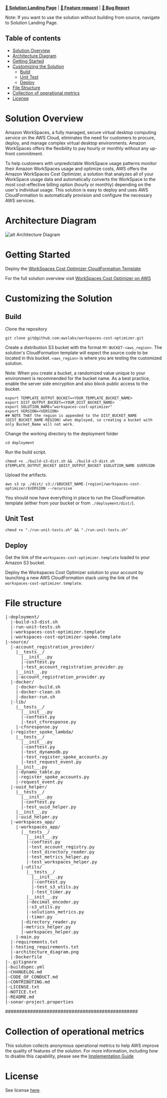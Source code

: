 **[🚀 Solution Landing Page](https://aws.amazon.com/solutions/implementations/amazon-workspaces-cost-optimizer/)** | **[🚧 Feature request](https://github.com/awslabs/<insert-solution-repo-name>/issues/new?assignees=&labels=feature-request%2C+enhancement&template=feature_request.md&title=)** | **[🐛 Bug Report](https://github.com/awslabs/<insert-solution-repo-name>/issues/new?assignees=&labels=bug%2C+triage&template=bug_report.md&title=)**

Note: If you want to use the solution without building from source, navigate to Solution Landing Page.

## Table of contents

- [Solution Overview](#solution-overview)
- [Architecture Diagram](#architecture-diagram)
- [Getting Started](#getting-started)
- [Customizing the Solution](#customizing-the-solution)
  - [Build](#build)
  - [Unit Test](#unit-test)
  - [Deploy](#deploy)
- [File Structure](#file-structure)
- [Collection of operational metrics](#collection-of-operational-metrics)
- [License](#license)

<a name="solution-overview"></a>
# Solution Overview
Amazon WorkSpaces, a fully managed, secure virtual desktop computing service on the AWS Cloud, eliminates the need for customers to procure, deploy, and manage complex virtual desktop environments. Amazon WorkSpaces offers the flexibility to pay hourly or monthly without any up-front commitment.

To help customers with unpredictable WorkSpace usage patterns monitor their Amazon WorkSpaces usage and optimize costs, AWS offers the Amazon WorkSpaces Cost Optimizer, a solution that analyzes all of your WorkSpace usage data and automatically converts the WorkSpace to the most cost-effective billing option (hourly or monthly) depending on the user's individual usage. This solution is easy to deploy and uses AWS CloudFormation to automatically provision and configure the necessary AWS services.

<a name="architecture-diagram"></a>
# Architecture Diagram
![alt Architecture Diagram](source/architecture_diagram.png)

<a name="getting-started"></a>
# Getting Started

Deploy the [WorkSpaces Cost Optimizer CloudFormation Template](https://s3.amazonaws.com/solutions-reference/workspaces-cost-optimizer/latest/workspaces-cost-optimizer.template)

For the full solution overview visit [WorkSpaces Cost Optimizer on AWS](https://aws.amazon.com/solutions/implementations/amazon-workspaces-cost-optimizer/)

<a name="aws-solutions-constructs"></a><a name="customizing-the-solution"></a>
# Customizing the Solution

<a name="build"></a>
## Build

Clone the repository

```
git clone git@github.com:awslabs/workspaces-cost-optimizer.git
```

Create a distribution S3 bucket with the format `MY-BUCKET-<aws_region>`. The solution's CloudFormation template will expect the 
source code to be located in this bucket. `<aws_region>` is where you are testing the customized solution.

Note: When you create a bucket, a randomized value unique to your environment is recommended for the bucket name. 
As a best practice, enable the server side encryption and also block public access to the bucket.

```
export TEMPLATE_OUTPUT_BUCKET=<YOUR_TEMPLATE_BUCKET_NAME>
export DIST_OUTPUT_BUCKET=<YOUR_DIST_BUCKET_NAME>
export SOLUTION_NAME="workspaces-cost-optimizer"
export VERSION=<VERSION>
## NOTE THAT the region is appended to the DIST_BUCKET_NAME (DIST_BUCKET_NAME-REGION) when deployed, so creating a bucket with only Bucket_Name will not work.
```

Change the working directory to the deployment folder

```
cd deployment
```

Run the build script.

```
chmod +x ./build-s3-dist.sh && ./build-s3-dist.sh $TEMPLATE_OUTPUT_BUCKET $DIST_OUTPUT_BUCKET $SOLUTION_NAME $VERSION
```

Upload the artifacts.

```
aws s3 cp ./dist/ s3://$BUCKET_NAME-[region]/workspaces-cost-optimizer/$VERSION --recursive
```

You should now have everything in place to run the CloudFormation template (either from your bucket or from `./deployment/dist/`).

<a name="unit-test"></a>
## Unit Test
```
chmod +x "./run-unit-tests.sh" && "./run-unit-tests.sh"
```

<a name="deploy"></a>
## Deploy
Get the link of the `workspaces-cost-optimizer.template` loaded to your Amazon S3 bucket.

Deploy the Workspaces Cost Optimizer solution to your account by launching a new AWS CloudFormation stack using the link of the `workspaces-cost-optimizer.template`.

<a name="file-structure"></a>
# File structure

<pre>
|-deployment/
  |-build-s3-dist.sh
  |-run-unit-tests.sh
  |-workspaces-cost-optimizer.template
  |-workspaces-cost-optimizer-spoke.template
|-source/
  |-account_registration_provider/
    |__tests__/
      |__init__.py
      |-conftest.py
      |-test_account_registration_provider.py
    |__init__.py
    |-account_registration_provider.py
  |-docker/
    |-docker-build.sh
    |-docker-clean.sh
    |-docker-run.sh
  |-lib/
    |__tests__/
      |__init__.py
      |-conftest.py
      |-test_cfnresponse.py
    |-cfnresponse.py
  |-register_spoke_lambda/
    |__tests__/
      |__init__.py
      |-conftest.py
      |-test_dynamodb.py
      |-test_register_spoke_accounts.py
      |-test_request_event.py
    |__init__.py
    |-dynamo_table.py
    |-register_spoke_accounts.py
    |-request_event.py
  |-uuid_helper/
    |__tests__/
      |__init__.py
      |-conftest.py
      |-test_uuid_helper.py
    |__init__.py
    |-uuid_helper.py
  |-workspaces_app/
    |-workspaces_app/
      |__tests__/
        |__init__.py
        |-conftest.py
        |-test_account_registry.py
        |-test_directory_reader.py
        |-test_metrics_helper.py
        |-test_workspaces_helper.py
      |-utils/
        |__tests__/
          |__init__.py
          |-conftest.py
          |-test_s3_utils.py
          |-test_timer.py
        |__init__.py
        |-decimal_encoder.py
        |-s3_utils.py
        |-solutions_metrics.py
        |-timer.py
      |-directory_reader.py
      |-metrics_helper.py
      |-workspaces_helper.py
    |-main.py
  |-requirements.txt
  |-testing_requirements.txt
  |-architecture_diagram.png
  |-Dockerfile
|-.gitignore
|-buildspec.yml
|-CHANGELOG.md
|-CODE_OF_CONDUCT.md
|-CONTRIBUTING.md
|-LICENSE.txt
|-NOTICE.txt
|-README.md
|-sonar-project.properties
</pre>


################################################

<a name="collection-of-operational-metrics"></a>
# Collection of operational metrics

This solution collects anonymous operational metrics to help AWS improve the
quality of features of the solution. For more information, including how to disable
this capability, please see the
[Implementation Guide](https://docs.aws.amazon.com/solutions/latest/aws-security-hub-automated-response-and-remediation/collection-of-operational-metrics.html)

<a name="license"></a>
# License

See license
[here](https://github.com/awslabs/%3Cinsert-solution-repo-name%3E/blob/master/LICENSE.txt).
